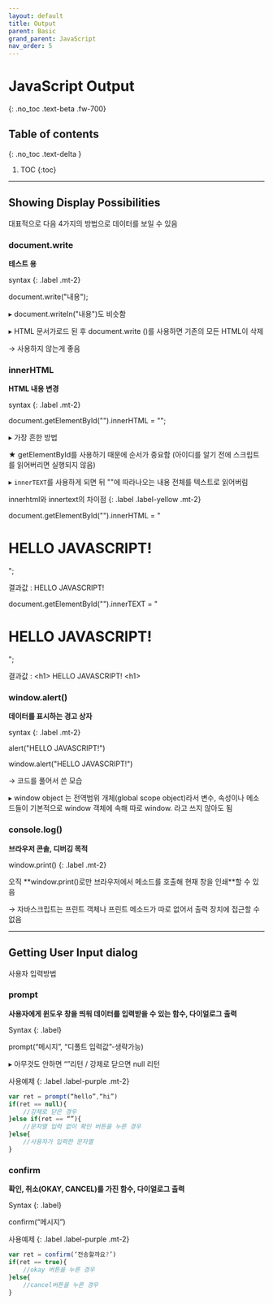 ```yaml
---
layout: default
title: Output
parent: Basic
grand_parent: JavaScript
nav_order: 5
---
```


# JavaScript Output
{: .no_toc .text-beta .fw-700}

## Table of contents
{: .no_toc .text-delta }

1. TOC
{:toc}

---

## Showing Display Possibilities

대표적으로 다음 4가지의 방법으로 데이터를 보일 수 있음

### document.write

**테스트 용**

syntax
{: .label .mt-2}
<div class="code-example" markdown="1">
document.write("내용");

&#9656; document.writeIn("내용")도 비슷함
</div>

&#9656; HTML 문서가로드 된 후 document.write ()를 사용하면 기존의 모든 HTML이 삭제 

&#8594; 사용하지 않는게 좋음

### innerHTML

**HTML 내용 변경**

syntax
{: .label .mt-2}
<div class="code-example" markdown="1">
document.getElementById("").innerHTML = "";
</div>

&#9656; 가장 흔한 방법

★ getElementById를 사용하기 때문에 순서가 중요함 (아이디를 알기 전에 스크립트를 읽어버리면 실행되지 않음)

&#9656; `innerTEXT`를 사용하게 되면 뒤 ""에 따라나오는 내용 전체를 텍스트로 읽어버림

innerhtml와 innertext의 차이점
{: .label .label-yellow .mt-2}
<div class="code-example" markdown="1">
document.getElementById("").innerHTML = "<h1>HELLO JAVASCRIPT!</h1>";

결과값 : HELLO JAVASCRIPT!

document.getElementById("").innerTEXT = "<h1>HELLO JAVASCRIPT!</h1>";

결과값 : &#60;h1&#62; HELLO JAVASCRIPT! &#60;h1&#62;
</div>

### window.alert()

**데이터를 표시하는 경고 상자**

syntax
{: .label .mt-2}
<div class="code-example" markdown="1">
alert("HELLO JAVASCRIPT!")

window.alert("HELLO JAVASCRIPT!") 

&#8594; 코드를 풀어서 쓴 모습
</div>

&#9656; window object 는 전역범위 개체(global scope object)라서 변수, 속성이나 메소드들이 기본적으로 window 객체에 속해 따로 window. 라고 쓰지 않아도 됨

### console.log()

**브라우저 콘솔, 디버깅 목적**

window.print()
{: .label .mt-2}
<div class="code-example" markdown="1">
오직 **window.print()로만 브라우저에서 메소드를 호출해 현재 창을 인쇄**할 수 있음

&#8594; 자바스크립트는 프린트 객체나 프린트 메소드가 따로 없어서 출력 장치에 접근할 수 없음
</div>

---

## Getting User Input dialog

사용자 입력방법

### prompt 

**사용자에게 윈도우 창을 띄워 데이터를 입력받을 수 있는 함수, 다이얼로그 출력** 

Syntax
{: .label}
<div class="code-example" markdown="1">
prompt(“메시지”, “디폴트 입력값”-생략가능)
</div>

&#9656; 아무것도 안하면 “”리턴 / 강제로 닫으면 null 리턴

사용예제
{: .label .label-purple .mt-2}
```js
var ret = prompt(“hello”,“hi”)
if(ret == null){
    //강제로 닫은 경우
}else if(ret == “”){
    //문자열 입력 없이 확인 버튼을 누른 경우
}else{
    //사용자가 입력한 문자열
}
```

### confirm

**확인, 취소(OKAY, CANCEL)를 가진 함수,  다이얼로그 출력**

Syntax
{: .label}
<div class="code-example" markdown="1">
confirm(“메시지”)
</div>

사용예제
{: .label .label-purple .mt-2}
```js
var ret = confirm(‘전송할까요?’)
if(ret == true){
    //okay 버튼을 누른 경우
}else{
    //cancel버튼을 누른 경우
}
```

